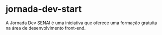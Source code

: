 # jornada-dev-start
A Jornada Dev SENAI é uma iniciativa que oferece uma formação gratuita na área de desenvolvimento front-end. 
